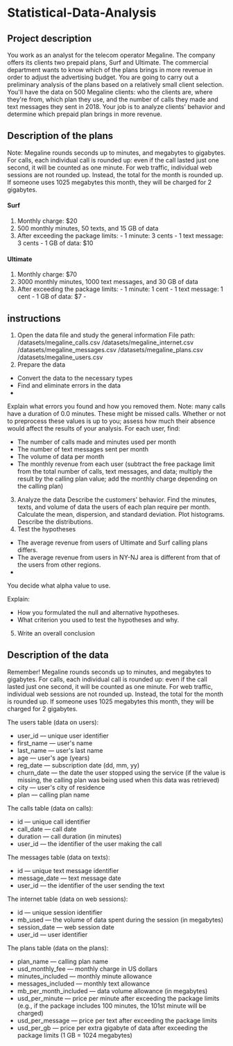 # Statistical-Data-Analysis

## Project description
You work as an analyst for the telecom operator Megaline. The company offers its clients two prepaid plans, Surf and Ultimate. The commercial department wants to know which of the plans brings in more revenue in order to adjust the advertising budget.
You are going to carry out a preliminary analysis of the plans based on a relatively small client selection. You'll have the data on 500 Megaline clients: who the clients are, where they're from, which plan they use, and the number of calls they made and text messages they sent in 2018. Your job is to analyze clients' behavior and determine which prepaid plan brings in more revenue.

## Description of the plans
Note: Megaline rounds seconds up to minutes, and megabytes to gigabytes. For calls, each individual call is rounded up: even if the call lasted just one second, it will be counted as one minute. For web traffic, individual web sessions are not rounded up. Instead, the total for the month is rounded up. If someone uses 1025 megabytes this month, they will be charged for 2 gigabytes.
#### Surf
  1. Monthly charge: $20
  2. 500 monthly minutes, 50 texts, and 15 GB of data
  3. After exceeding the package limits:
    - 1 minute: 3 cents
    - 1 text message: 3 cents
    - 1 GB of data: $10
#### Ultimate
  1. Monthly charge: $70
  2. 3000 monthly minutes, 1000 text messages, and 30 GB of data
  3. After exceeding the package limits:
    - 1 minute: 1 cent
    - 1 text message: 1 cent
    - 1 GB of data: $7
    - 
## instructions
1. Open the data file and study the general information
File path:
/datasets/megaline_calls.csv 
/datasets/megaline_internet.csv 
/datasets/megaline_messages.csv 
/datasets/megaline_plans.csv
/datasets/megaline_users.csv 
2. Prepare the data
  - Convert the data to the necessary types
  - Find and eliminate errors in the data
  - 
Explain what errors you found and how you removed them. Note: many calls have a duration of 0.0 minutes. These might be missed calls. Whether or not to preprocess these values is up to you; assess how much their absence would affect the results of your analysis.
For each user, find:
  - The number of calls made and minutes used per month
  - The number of text messages sent per month
  - The volume of data per month
  - The monthly revenue from each user (subtract the free package limit from the total number of calls, text messages, and data; multiply the result by the calling plan value; add the monthly charge depending on the calling plan)
3. Analyze the data
Describe the customers' behavior. Find the minutes, texts, and volume of data the users of each plan require per month. Calculate the mean, dispersion, and standard deviation. Plot histograms. Describe the distributions.
4. Test the hypotheses
  - The average revenue from users of Ultimate and Surf calling plans differs.
  - The average revenue from users in NY-NJ area is different from that of the users from other regions.
  - 
You decide what alpha value to use.

Explain:
  - How you formulated the null and alternative hypotheses.
  - What criterion you used to test the hypotheses and why.
5. Write an overall conclusion

## Description of the data
Remember! Megaline rounds seconds up to minutes, and megabytes to gigabytes. For calls, each individual call is rounded up: even if the call lasted just one second, it will be counted as one minute. For web traffic, individual web sessions are not rounded up. Instead, the total for the month is rounded up. If someone uses 1025 megabytes this month, they will be charged for 2 gigabytes.

The users table (data on users):
  - user_id — unique user identifier
  - first_name — user's name
  - last_name — user's last name
  - age — user's age (years)
  - reg_date — subscription date (dd, mm, yy)
  - churn_date — the date the user stopped using the service (if the value is missing, the calling plan was being used when this data was retrieved)
  - city — user's city of residence
  - plan — calling plan name

The calls table (data on calls):
  - id — unique call identifier
  - call_date — call date
  - duration — call duration (in minutes)
  - user_id — the identifier of the user making the call

The messages table (data on texts):
  - id — unique text message identifier
  - message_date — text message date
  - user_id — the identifier of the user sending the text

The internet table (data on web sessions):
  - id — unique session identifier
  - mb_used — the volume of data spent during the session (in megabytes)
  - session_date — web session date
  - user_id — user identifier

The plans table (data on the plans):
  - plan_name — calling plan name
  - usd_monthly_fee — monthly charge in US dollars
  - minutes_included — monthly minute allowance
  - messages_included — monthly text allowance
  - mb_per_month_included — data volume allowance (in megabytes)
  - usd_per_minute — price per minute after exceeding the package limits (e.g., if the package includes 100 minutes, the 101st minute will be charged)
  - usd_per_message — price per text after exceeding the package limits
  - usd_per_gb — price per extra gigabyte of data after exceeding the package limits (1 GB = 1024 megabytes)
